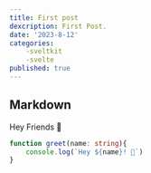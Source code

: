 ```yaml
---
title: First post
dexcription: First Post.
date: '2023-8-12'
categories:
    -sveltkit
    -svelte
published: true
---
```


## Markdown

Hey Friends 💖

```ts
function greet(name: string){
    console.log(`Hey ${name}! 💖`)
}
```